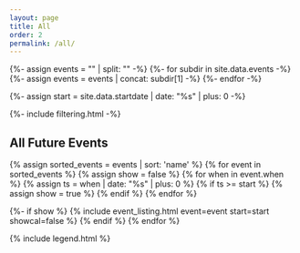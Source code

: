 ```yaml
---
layout: page
title: All
order: 2
permalink: /all/
---
```


{%- assign events = "" | split: "" -%}
{%- for subdir in site.data.events -%}
  {%- assign events = events | concat: subdir[1] -%}
{%- endfor -%}

{%- assign start = site.data.startdate | date: "%s" | plus: 0 -%}

{%- include filtering.html -%}

<h2>All Future Events</h2>
<div class="flex-order">
{% assign sorted_events = events | sort: 'name' %}
{% for event in sorted_events %}
{% assign show = false %}
{% for when in event.when %}
  {% assign ts = when | date: "%s" | plus: 0 %}
  {% if ts >= start %}
    {% assign show = true %}
  {% endif %}
{% endfor %}

{%- if show %}
  {% include event_listing.html event=event start=start showcal=false %}
{% endif %}
{% endfor %}
</div>

{% include legend.html %}

